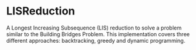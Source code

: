 # LISReduction
A Longest Increasing Subsequence (LIS) reduction to solve a problem similar to the Building Bridges Problem. This implementation covers three different approaches: backtracking, greedy and dynamic programming.
